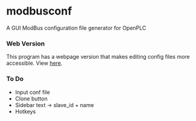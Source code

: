 # modbusconf
A GUI ModBus configuration file generator for OpenPLC

### Web Version

This program has a webpage version that makes editing config files more accessible. View [here](https://ctag.github.io/modbusconf/).

### To Do

- Input conf file
- Clone button
- Sidebar text -> slave_id + name
- Hotkeys
